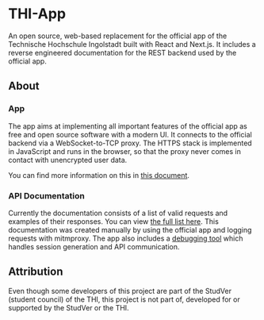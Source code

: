 # THI-App

An open source, web-based replacement for the official app of the
Technische Hochschule Ingolstadt built with React and Next.js.
It includes a reverse engineered documentation for the REST backend
used by the official app.

## About

### App

The app aims at implementing all important features of the official
app as free and open source software with a modern UI.
It connects to the official backend via a WebSocket-to-TCP proxy. The HTTPS
stack is implemented in JavaScript and runs in the browser, so that the proxy
never comes in contact with unencrypted user data.

You can find more information on this in [this document](data-security.md).

### API Documentation

Currently the documentation consists of a list of valid requests and examples
of their responses.
You can view [the full list here](thi-rest-api.md). This documentation was
created manually by using the official app and logging requests with mitmproxy.
The app also includes a [debugging tool](https://neuland.app/debug) which handles session generation
and API communication.

## Attribution

Even though some developers of this project are part of the StudVer (student council)
of the THI, this project is not part of, developed for or supported by the StudVer
or the THI.
